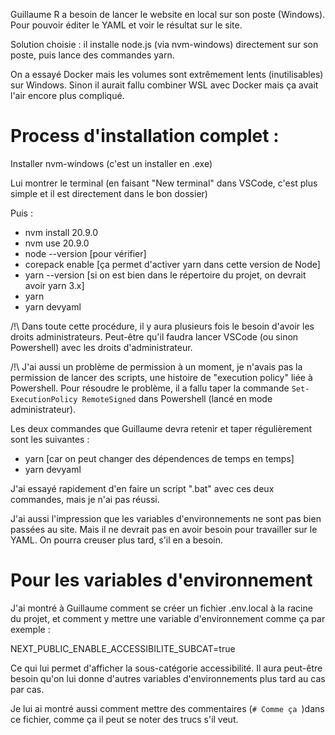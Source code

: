 Guillaume R a besoin de lancer le website en local sur son poste (Windows).
Pour pouvoir éditer le YAML et voir le résultat sur le site.

Solution choisie : il installe node.js (via nvm-windows) directement sur son poste, puis lance des commandes yarn.

On a essayé Docker mais les volumes sont extrêmement lents (inutilisables) sur Windows.
Sinon il aurait fallu combiner WSL avec Docker mais ça avait l'air encore plus compliqué.

# Process d'installation complet :

Installer nvm-windows (c'est un installer en .exe)

Lui montrer le terminal (en faisant "New terminal" dans VSCode, c'est plus simple et il est directement dans le bon dossier)

Puis :

- nvm install 20.9.0
- nvm use 20.9.0
- node --version [pour vérifier]
- corepack enable [ça permet d'activer yarn dans cette version de Node]
- yarn --version [si on est bien dans le répertoire du projet, on devrait avoir yarn 3.x]
- yarn
- yarn devyaml

/!\ Dans toute cette procédure, il y aura plusieurs fois le besoin d'avoir les droits administrateurs.
Peut-être qu'il faudra lancer VSCode (ou sinon Powershell) avec les droits d'administrateur.

/!\ J'ai aussi un problème de permission à un moment, je n'avais pas la permission de lancer des scripts, une histoire de "execution policy" liée à Powershell. Pour résoudre le problème, il a fallu taper la commande `Set-ExecutionPolicy RemoteSigned` dans Powershell (lancé en mode administrateur).

Les deux commandes que Guillaume devra retenir et taper régulièrement sont les suivantes :

- yarn [car on peut changer des dépendences de temps en temps]
- yarn devyaml

J'ai essayé rapidement d'en faire un script ".bat" avec ces deux commandes, mais je n'ai pas réussi.

J'ai aussi l'impression que les variables d'environnements ne sont pas bien passées au site. Mais il ne devrait pas en avoir besoin pour travailler sur le YAML. On pourra creuser plus tard, s'il en a besoin.

# Pour les variables d'environnement

J'ai montré à Guillaume comment se créer un fichier .env.local à la racine du projet,
et comment y mettre une variable d'environnement comme ça par exemple :

NEXT_PUBLIC_ENABLE_ACCESSIBILITE_SUBCAT=true

Ce qui lui permet d'afficher la sous-catégorie accessibilité.
Il aura peut-être besoin qu'on lui donne d'autres variables d'environnements plus tard au cas par cas.

Je lui ai montré aussi comment mettre des commentaires (`# Comme ça `)dans ce fichier, comme ça il peut
se noter des trucs s'il veut.

